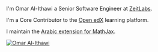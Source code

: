 I'm Omar Al-Ithawi a Senior Software Engineer at [ZeitLabs](https://www.zeitlabs.com/).

I'm a Core Contributor to the [Open edX](https://github.com/openedx/) learning platform.

I maintain the [Arabic extension for MathJax](https://github.com/OmarIthawi/arabic-mathjax).

[![Omar Al-Ithawi](https://awesome-github-stats.azurewebsites.net/user-stats/omarithawi?cardType=level&theme=github-dark&Background=000000)](https://www.omardo.com)
